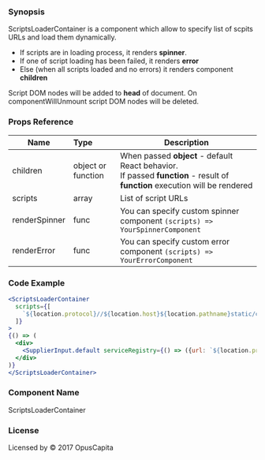 ### Synopsis

ScriptsLoaderContainer is a component which allow to specify list of scpits URLs and load them dynamically.

* If scripts are in loading process, it renders **spinner**.
* If one of script loading has been failed, it renders **error**
* Else (when all scripts loaded and no errors) it renders component **children**

Script DOM nodes will be added to **head** of document.
On componentWillUnmount script DOM nodes will be deleted.

### Props Reference

| Name                           | Type                    | Description                                                                                                                      |
| ------------------------------ | :---------------------- | -----------------------------------------------------------                                                                      |
| children                       | object or function      | When passed **object** - default React behavior. <br/>If passed **function** - result of **function** execution will be rendered |
| scripts                        | array                   | List of script URLs                                                                                                              |
| renderSpinner                  | func                    | You can specify custom spinner component `(scripts) => YourSpinnerComponent`                                                     |
| renderError                    | func                    | You can specify custom error component `(scripts) => YourErrorComponent`                                                         |

### Code Example

```jsx harmony
<ScriptsLoaderContainer
  scripts={[
    `${location.protocol}//${location.host}${location.pathname}static/components/SupplierInput.js`
  ]}
>
{() => (
  <div>
    <SupplierInput.default serviceRegistry={() => ({url: `${location.protocol}//${location.host}`})} />
  </div>
)}
</ScriptsLoaderContainer>
```

### Component Name

ScriptsLoaderContainer

### License

Licensed by © 2017 OpusCapita

